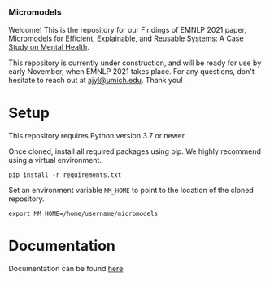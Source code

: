 ### Micromodels

Welcome! This is the repository for our Findings of EMNLP 2021 paper, [Micromodels for Efficient, Explainable, and Reusable Systems: A Case Study on Mental Health](https://arxiv.org/pdf/2109.13770.pdf).

This repository is currently under construction, and will be ready for use by early November, when EMNLP 2021 takes place. For any questions, don't hesitate to reach out at ajyl@umich.edu. Thank you!

# Setup

This repository requires Python version 3.7 or newer. 

Once cloned, install all required packages using pip. We highly recommend using a virtual environment.

`pip install -r requirements.txt`

Set an environment variable `MM_HOME` to point to the location of the cloned repository.

`export MM_HOME=/home/username/micromodels`


# Documentation

Documentation can be found [here](https://nlpmicromodels.readthedocs.io/en/latest/index.html).
